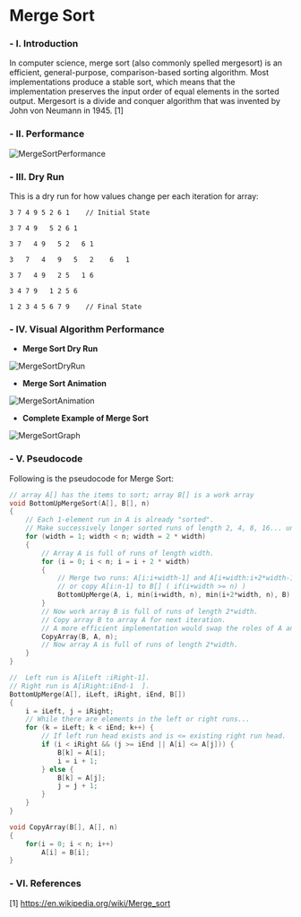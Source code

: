# Merge Sort

### - I. Introduction

In computer science, merge sort (also commonly spelled mergesort) is an efficient, general-purpose, comparison-based sorting algorithm. Most implementations produce a stable sort, which means that the implementation preserves the input order of equal elements in the sorted output. Mergesort is a divide and conquer algorithm that was invented by John von Neumann in 1945. [1]

### - II. Performance

![MergeSortPerformance](http://i.imgur.com/5IImfBj.png)

### - III. Dry Run

This is a dry run for how values change per each iteration for array:

```
3 7 4 9 5 2 6 1    // Initial State

3 7 4 9   5 2 6 1

3 7   4 9   5 2   6 1

3   7   4   9   5   2    6   1

3 7   4 9   2 5   1 6

3 4 7 9   1 2 5 6

1 2 3 4 5 6 7 9    // Final State
```

### - IV. Visual Algorithm Performance

- **Merge Sort Dry Run**

![MergeSortDryRun](https://upload.wikimedia.org/wikipedia/commons/c/cc/Merge-sort-example-300px.gif)

- **Merge Sort Animation**

![MergeSortAnimation](https://upload.wikimedia.org/wikipedia/commons/thumb/c/c5/Merge_sort_animation2.gif/220px-Merge_sort_animation2.gif)

- **Complete Example of Merge Sort**

![MergeSortGraph](https://upload.wikimedia.org/wikipedia/commons/thumb/e/e6/Merge_sort_algorithm_diagram.svg/300px-Merge_sort_algorithm_diagram.svg.png)

### - V. Pseudocode

Following is the pseudocode for Merge Sort:

```C++
// array A[] has the items to sort; array B[] is a work array
void BottomUpMergeSort(A[], B[], n)
{
    // Each 1-element run in A is already "sorted".
    // Make successively longer sorted runs of length 2, 4, 8, 16... until whole array is sorted.
    for (width = 1; width < n; width = 2 * width)
    {
        // Array A is full of runs of length width.
        for (i = 0; i < n; i = i + 2 * width)
        {
            // Merge two runs: A[i:i+width-1] and A[i+width:i+2*width-1] to B[]
            // or copy A[i:n-1] to B[] ( if(i+width >= n) )
            BottomUpMerge(A, i, min(i+width, n), min(i+2*width, n), B);
        }
        // Now work array B is full of runs of length 2*width.
        // Copy array B to array A for next iteration.
        // A more efficient implementation would swap the roles of A and B.
        CopyArray(B, A, n);
        // Now array A is full of runs of length 2*width.
    }
}

//  Left run is A[iLeft :iRight-1].
// Right run is A[iRight:iEnd-1  ].
BottomUpMerge(A[], iLeft, iRight, iEnd, B[])
{
    i = iLeft, j = iRight;
    // While there are elements in the left or right runs...
    for (k = iLeft; k < iEnd; k++) {
        // If left run head exists and is <= existing right run head.
        if (i < iRight && (j >= iEnd || A[i] <= A[j])) {
            B[k] = A[i];
            i = i + 1;
        } else {
            B[k] = A[j];
            j = j + 1;    
        }
    } 
}

void CopyArray(B[], A[], n)
{
    for(i = 0; i < n; i++)
        A[i] = B[i];
}
```

### - VI. References

[1] https://en.wikipedia.org/wiki/Merge_sort